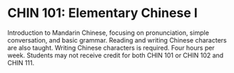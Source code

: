 # CHIN 101: Elementary Chinese I

Introduction to Mandarin Chinese, focusing on pronunciation, simple conversation, and basic grammar. Reading and writing Chinese characters are also taught. Writing Chinese characters is required. Four hours per week. Students may not receive credit for both CHIN 101 or CHIN 102 and CHIN 111.
